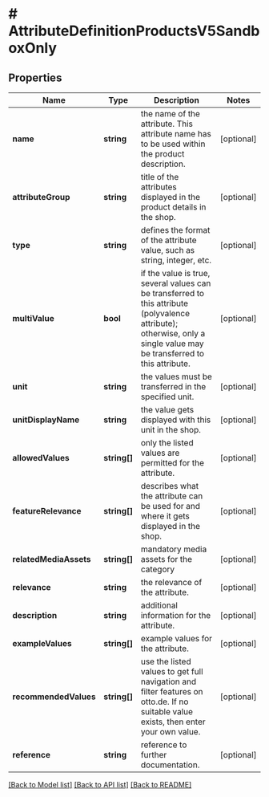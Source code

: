 # # AttributeDefinitionProductsV5SandboxOnly

## Properties

Name | Type | Description | Notes
------------ | ------------- | ------------- | -------------
**name** | **string** | the name of the attribute. This attribute name has to be used within the product description. | [optional]
**attributeGroup** | **string** | title of the attributes displayed in the product details in the shop. | [optional]
**type** | **string** | defines the format of the attribute value, such as string, integer, etc. | [optional]
**multiValue** | **bool** | if the value is true, several values can be transferred to this attribute (polyvalence attribute); otherwise, only a single value may be transferred to this attribute. | [optional]
**unit** | **string** | the values must be transferred in the specified unit. | [optional]
**unitDisplayName** | **string** | the value gets displayed with this unit in the shop. | [optional]
**allowedValues** | **string[]** | only the listed values are permitted for the attribute. | [optional]
**featureRelevance** | **string[]** | describes what the attribute can be used for and where it gets displayed in the shop. | [optional]
**relatedMediaAssets** | **string[]** | mandatory media assets for the category | [optional]
**relevance** | **string** | the relevance of the attribute. | [optional]
**description** | **string** | additional information for the attribute. | [optional]
**exampleValues** | **string[]** | example values for the attribute. | [optional]
**recommendedValues** | **string[]** | use the listed values to get full navigation and filter features on otto.de. If no suitable value exists, then enter your own value. | [optional]
**reference** | **string** | reference to further documentation. | [optional]

[[Back to Model list]](../../README.md#models) [[Back to API list]](../../README.md#endpoints) [[Back to README]](../../README.md)
